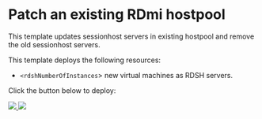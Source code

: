 # Patch an existing RDmi hostpool

This template updates sessionhost servers in existing hostpool and remove the old sessionhost servers.

This template deploys the following resources:
+ `<rdshNumberOfInstances`> new virtual machines as RDSH servers.



Click the button below to deploy:


<a href="https://portal.azure.com/#create/Microsoft.Template/uri/https%3A%2F%2Fraw.githubusercontent.com%2Fsreenathakk%2Ftestrepository%2Fmaster%2FPatch%20an%20existing%20RDmi%20hostpool%2FmainTemplate.json" target="_blank">
    <img src="http://azuredeploy.net/deploybutton.png"/>
</a>
<a href="http://armviz.io/#/?load=https%3A%2F%2Fraw.githubusercontent.com%2Fsreenathakk%2Ftestrepository%2Fmaster%2FPatch%20an%20existing%20RDmi%20hostpool%2FmainTemplate.json" target="_blank">
    <img src="http://armviz.io/visualizebutton.png"/>
</a>